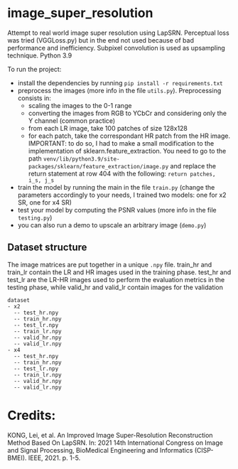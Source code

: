 # image_super_resolution
Attempt to real world image super resolution using LapSRN. Perceptual loss was tried (VGGLoss.py) but in the end not used because of bad performance
and inefficiency.
Subpixel convolution is used as upsampling technique.
Python 3.9

To run the project:
* install the dependencies by running ```pip install -r requirements.txt```
* preprocess the images (more info in the file ```utils.py```). Preprocessing consists in:
  * scaling the images to the 0-1 range
  * converting the images from RGB to YCbCr and considering only the Y channel (common practice)
  * from each LR image, take 100 patches of size 128x128
  * for each patch, take the correspondant HR patch from the HR image. IMPORTANT: to do so, I had to make a small modification to the implementation of sklearn.feature_extraction. You need to go to the path ```venv/lib/python3.9/site-packages/sklearn/feature_extraction/image.py``` and replace the return statement at row 404 with the following: ```return patches, i_s, j_s```
* train the model by running the main in the file ```train.py``` (change the parameters accordingly to your needs, I trained two models: one for x2 SR, one for x4 SR)
* test your model by computing the PSNR values (more info in the file ```testing.py```)
* you can also run a demo to upscale an arbitrary image (```demo.py```)

## Dataset structure
The image matrices are put together in a unique ```.npy``` file. train_hr and train_lr contain the LR and HR images used in the training phase. test_hr and test_lr are the LR-HR images used to perform the evaluation metrics in the testing phase, while valid_hr and valid_lr contain images for the validation
```
dataset
- x2
  -- test_hr.npy
  -- train_hr.npy
  -- test_lr.npy
  -- train_lr.npy
  -- valid_hr.npy
  -- valid_lr.npy
- x4
  -- test_hr.npy
  -- train_hr.npy
  -- test_lr.npy
  -- train_lr.npy
  -- valid_hr.npy
  -- valid_lr.npy
```


# Credits:
KONG, Lei, et al. An Improved Image Super-Resolution Reconstruction Method Based On LapSRN. In: 2021 14th International Congress on Image and Signal Processing, BioMedical Engineering and Informatics (CISP-BMEI). IEEE, 2021. p. 1-5.
